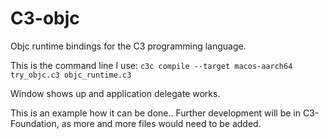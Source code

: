 # C3-objc
Objc runtime bindings for the C3 programming language.

This is the command line I use:
```c3c compile --target macos-aarch64 try_objc.c3 objc_runtime.c3```

Window shows up and application delegate works.

This is an example how it can be done..
Further development will be in C3-Foundation, as more and more files would need to be added.
